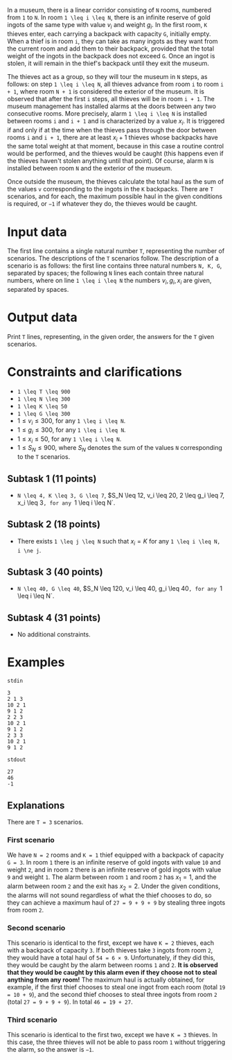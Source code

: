 In a museum, there is a linear corridor consisting of `N` rooms, numbered from `1` to `N`. In room `1 \leq i \leq N`, there is an infinite reserve of gold ingots of the same type with value $v_i$ and weight $g_i$. In the first room, `K` thieves enter, each carrying a backpack with capacity `G`, initially empty. When a thief is in room `i`, they can take as many ingots as they want from the current room and add them to their backpack, provided that the total weight of the ingots in the backpack does not exceed `G`. Once an ingot is stolen, it will remain in the thief's backpack until they exit the museum.

The thieves act as a group, so they will tour the museum in `N` steps, as follows: on step `1 \leq i \leq N`, all thieves advance from room `i` to room `i + 1`, where room `N + 1` is considered the exterior of the museum. It is observed that after the first `i` steps, all thieves will be in room `i + 1`. The museum management has installed alarms at the doors between any two consecutive rooms. More precisely, alarm `1 \leq i \leq N` is installed between rooms `i` and `i + 1` and is characterized by a value $x_i$. It is triggered if and only if at the time when the thieves pass through the door between rooms `i` and `i + 1`, there are at least $x_i + 1$ thieves whose backpacks have the same total weight at that moment, because in this case a routine control would be performed, and the thieves would be caught (this happens even if the thieves haven't stolen anything until that point). Of course, alarm `N` is installed between room `N` and the exterior of the museum.

Once outside the museum, the thieves calculate the total haul as the sum of the values `v` corresponding to the ingots in the `K` backpacks. There are `T` scenarios, and for each, the maximum possible haul in the given conditions is required, or `−1` if whatever they do, the thieves would be caught.

# Input data
The first line contains a single natural number `T`, representing the number of scenarios. The descriptions of the `T` scenarios follow. The description of a scenario is as follows: the first line contains three natural numbers `N, K, G`, separated by spaces; the following `N` lines each contain three natural numbers, where on line `1 \leq i \leq N` the numbers $v_i, g_i, x_i$ are given, separated by spaces.

# Output data
Print `T` lines, representing, in the given order, the answers for the `T` given scenarios.

# Constraints and clarifications
* `1 \leq T \leq 900`
* `1 \leq N \leq 300`
* `1 \leq K \leq 50`
* `1 \leq G \leq 300`
* $1 \leq v_i \leq 300$, for any `1 \leq i \leq N`.
* $1 \leq g_i \leq 300$, for any `1 \leq i \leq N`.
* $1 \leq x_i \leq 50$, for any `1 \leq i \leq N`.
* $1 \leq S_N \leq 900$, where $S_N$ denotes the sum of the values `N` corresponding to the `T` scenarios.

## Subtask 1 (11 points)
* `N \leq 4, K \leq 3, G \leq 7`, $S_N \leq 12, v_i \leq 20, 2 \leq g_i \leq 7, x_i \leq 3`, for any `1 \leq i \leq N`.

## Subtask 2 (18 points)
* There exists `1 \leq j \leq N` such that $x_i = K$ for any `1 \leq i \leq N, i \ne j`.

## Subtask 3 (40 points)
* `N \leq 40, G \leq 40`, $S_N \leq 120, v_i \leq 40, g_i \leq 40`, for any `1 \leq i \leq N`.

## Subtask 4 (31 points)
* No additional constraints.

# Examples

`stdin`

```
3
2 1 3
10 2 1
9 1 2
2 2 3
10 2 1
9 1 2
2 3 3
10 2 1
9 1 2
```

`stdout`

```
27
46
-1
```

Explanations
---

There are `T = 3` scenarios.

### First scenario
We have `N = 2` rooms and `K = 1` thief equipped with a backpack of capacity `G = 3`. In room `1` there is an infinite reserve of gold ingots with value `10` and weight `2`, and in room `2` there is an infinite reserve of gold ingots with value `9` and weight `1`. The alarm between room `1` and room `2` has $x_1 = 1$, and the alarm between room `2` and the exit has $x_2 = 2$. Under the given conditions, the alarms will not sound regardless of what the thief chooses to do, so they can achieve a maximum haul of `27 = 9 + 9 + 9` by stealing three ingots from room `2`.

### Second scenario
This scenario is identical to the first, except we have `K = 2` thieves, each with a backpack of capacity `3`. If both thieves take `3` ingots from room `2`, they would have a total haul of `54 = 6 × 9`. Unfortunately, if they did this, they would be caught by the alarm between rooms `1` and `2`. **It is observed that they would be caught by this alarm even if they choose not to steal anything from any room!** The maximum haul is actually obtained, for example, if the first thief chooses to steal one ingot from each room (total `19 = 10 + 9`), and the second thief chooses to steal three ingots from room `2` (total `27 = 9 + 9 + 9`). In total `46 = 19 + 27`.

### Third scenario
This scenario is identical to the first two, except we have `K = 3` thieves. In this case, the three thieves will not be able to pass room `1` without triggering the alarm, so the answer is `−1`.